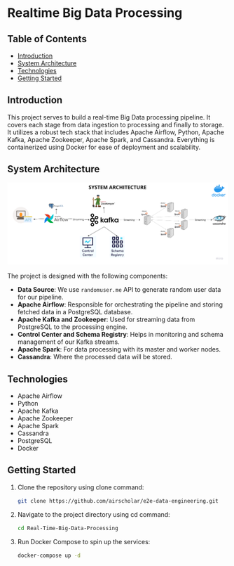 # Realtime Big Data Processing 

## Table of Contents 
- [Introduction](#introduction)
- [System Architecture](#system-architecture)
- [Technologies](#technologies)
- [Getting Started](#getting-started)

## Introduction

This project serves to build a real-time Big Data processing pipeline. It covers each stage from data ingestion to processing and finally to storage. It utilizes a robust tech stack that includes Apache Airflow, Python, Apache Kafka, Apache Zookeeper, Apache Spark, and Cassandra. Everything is containerized using Docker for ease of deployment and scalability.

## System Architecture

![System Architecture](system_architecture.png)

The project is designed with the following components:

- **Data Source**: We use `randomuser.me` API to generate random user data for our pipeline.
- **Apache Airflow**: Responsible for orchestrating the pipeline and storing fetched data in a PostgreSQL database.
- **Apache Kafka and Zookeeper**: Used for streaming data from PostgreSQL to the processing engine.
- **Control Center and Schema Registry**: Helps in monitoring and schema management of our Kafka streams.
- **Apache Spark**: For data processing with its master and worker nodes.
- **Cassandra**: Where the processed data will be stored.

## Technologies

- Apache Airflow
- Python
- Apache Kafka
- Apache Zookeeper
- Apache Spark
- Cassandra
- PostgreSQL
- Docker

## Getting Started

1. Clone the repository using clone command:
    ```bash
    git clone https://github.com/airscholar/e2e-data-engineering.git
    ```

2. Navigate to the project directory using cd command:
    ```bash
    cd Real-Time-Big-Data-Processing
    ```

3. Run Docker Compose to spin up the services:
    ```bash
    docker-compose up -d
    ```
